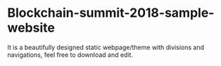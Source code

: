 # Blockchain-summit-2018-sample-website
It is a beautifully designed static webpage/theme with divisions and navigations, feel free to download and edit.
